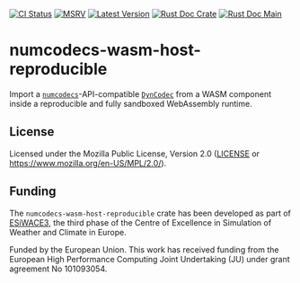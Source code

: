 [![CI Status]][workflow] [![MSRV]][repo] [![Latest Version]][crates.io] [![Rust Doc Crate]][docs.rs] [![Rust Doc Main]][docs]

[CI Status]: https://img.shields.io/github/actions/workflow/status/juntyr/numcodecs-rs/ci.yml?branch=main
[workflow]: https://github.com/juntyr/numcodecs-rs/actions/workflows/ci.yml?query=branch%3Amain

[MSRV]: https://img.shields.io/badge/MSRV-1.82.0-blue
[repo]: https://github.com/juntyr/numcodecs-rs

[Latest Version]: https://img.shields.io/crates/v/numcodecs-wasm-host-reproducible
[crates.io]: https://crates.io/crates/numcodecs-wasm-host-reproducible

[Rust Doc Crate]: https://img.shields.io/docsrs/numcodecs-wasm-host-reproducible
[docs.rs]: https://docs.rs/numcodecs-wasm-host-reproducible/

[Rust Doc Main]: https://img.shields.io/badge/docs-main-blue
[docs]: https://juntyr.github.io/numcodecs-rs/numcodecs_wasm_host_reproducible

# numcodecs-wasm-host-reproducible

Import a [`numcodecs`]-API-compatible [`DynCodec`] from a WASM component inside a reproducible and fully sandboxed WebAssembly runtime.

[`numcodecs`]: https://docs.rs/numcodecs/0.2/numcodecs/
[`DynCodec`]: https://docs.rs/numcodecs/latest/numcodecs/trait.DynCodec.html

## License

Licensed under the Mozilla Public License, Version 2.0 ([LICENSE](LICENSE) or https://www.mozilla.org/en-US/MPL/2.0/).

## Funding

The `numcodecs-wasm-host-reproducible` crate has been developed as part of [ESiWACE3](https://www.esiwace.eu), the third phase of the Centre of Excellence in Simulation of Weather and Climate in Europe.

Funded by the European Union. This work has received funding from the European High Performance Computing Joint Undertaking (JU) under grant agreement No 101093054.
